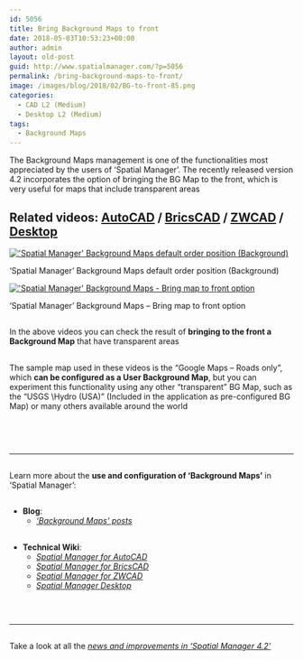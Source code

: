 ```yaml
---
id: 5056
title: Bring Background Maps to front
date: 2018-05-03T10:53:23+00:00
author: admin
layout: old-post
guid: http://www.spatialmanager.com/?p=5056
permalink: /bring-background-maps-to-front/
image: /images/blog/2018/02/BG-to-front-85.png
categories:
  - CAD L2 (Medium)
  - Desktop L2 (Medium)
tags:
  - Background Maps
---
```

<p>
  The Background Maps management is one of the functionalities most appreciated by the users of &#8216;Spatial Manager&#8217;. The recently released version 4.2 incorporates the option of bringing the BG Map to the front, which is very useful for maps that include transparent areas
</p>

<p>
  <!--more-->
</p>

<h2>
  Related videos: <span><a href="https://youtu.be/uKFJwIv7OAQ?rel=0" target="_blank" rel="nofollow"><span>AutoCAD</span></a> </span>/ <span><a href="https://youtu.be/wP8GaoDTSpM?rel=0" target="_blank" rel="nofollow"><span>BricsCAD</span></a> </span>/ <span><a href="https://youtu.be/HVe1XCxOh-8?rel=0" target="_blank" rel="nofollow"><span>ZWCAD</span></a></span> / <a href="https://youtu.be/AzChN_B8VR8?rel=0" target="_blank" rel="nofollow"><span>Desktop</span></a>
</h2>

<div>
  <a href="/images/blog/2018/02/SPM-BG-Maps-to-Back2.png" target="_blank" rel="nofollow"><img src="/images/blog/2018/02/SPM-BG-Maps-to-Back2-1024x442.png" alt="'Spatial Manager' Background Maps default order position (Background)" width="625" height="270" srcset="/images/blog/2018/02/SPM-BG-Maps-to-Back2-1024x442.png 1024w, /images/blog/2018/02/SPM-BG-Maps-to-Back2-300x129.png 300w, /images/blog/2018/02/SPM-BG-Maps-to-Back2-768x331.png 768w, /images/blog/2018/02/SPM-BG-Maps-to-Back2-624x269.png 624w, /images/blog/2018/02/SPM-BG-Maps-to-Back2.png 1280w" sizes="(max-width: 625px) 100vw, 625px" /></a>
  
  <p>
    &#8216;Spatial Manager&#8217; Background Maps default order position (Background)
  </p>
</div>

<div>
  <a href="/images/blog/2018/02/SPM-BG-Maps-to-Front2.png" target="_blank" rel="nofollow"><img src="/images/blog/2018/02/SPM-BG-Maps-to-Front2-1024x442.png" alt="'Spatial Manager' Background Maps - Bring map to front option" width="625" height="270" srcset="/images/blog/2018/02/SPM-BG-Maps-to-Front2-1024x442.png 1024w, /images/blog/2018/02/SPM-BG-Maps-to-Front2-300x129.png 300w, /images/blog/2018/02/SPM-BG-Maps-to-Front2-768x331.png 768w, /images/blog/2018/02/SPM-BG-Maps-to-Front2-624x269.png 624w, /images/blog/2018/02/SPM-BG-Maps-to-Front2.png 1280w" sizes="(max-width: 625px) 100vw, 625px" /></a>
  
  <p>
    &#8216;Spatial Manager&#8217; Background Maps &#8211; Bring map to front option
  </p>
</div>

<h2>
</h2>

<p>
  In the above videos you can check the result of <strong>bringing to the front a Background Map</strong> that have transparent areas
</p>

<h2>
</h2>

<p>
  The sample map used in these videos is the &#8220;Google Maps &#8211; Roads only&#8221;, which <strong>can be configured as a User Background Map</strong>, but you can experiment this functionality using any other &#8220;transparent&#8221; BG Map, such as the &#8220;USGS \Hydro (USA)&#8221; (Included in the application as pre-configured BG Map) or many others available around the world
</p>

<h2>
</h2>

&nbsp;

## 

* * *

<h2>
</h2>

<p>
  Learn more about the <strong>use and configuration of &#8216;Background Maps&#8217;</strong> in &#8216;Spatial Manager&#8217;:
</p>

## 

  * **Blog**: 
      * _<span><span><a href="http://www.spatialmanager.com/tag/background-maps/" target="_blank" rel="nofollow">&#8216;Background Maps&#8217; posts</a></span></span>_

## 

  * **Technical Wiki**: 
      * _<span><a href="http://wiki.spatialmanager.com/index.php/Spatial_Manager™_for_AutoCAD_-_FAQs:_Background_Maps_(%22Standard%22_and_%22Professional%22_editions_only)" target="_blank" rel="nofollow">Spatial Manager for AutoCAD</a></span>_
      * _<span><a href="http://wiki.spatialmanager.com/index.php/Spatial_Manager™_for_BricsCAD_-_FAQs:_Background_Maps_(%22Standard%22_and_%22Professional%22_editions_only)" target="_blank" rel="nofollow">Spatial Manager for BricsCAD</a></span>_
      * _<span><a href="http://wiki.spatialmanager.com/index.php/Spatial_Manager™_for_ZWCAD_-_FAQs:_Background_Maps_(%22Standard%22_and_%22Professional%22_editions_only)" target="_blank" rel="nofollow">Spatial Manager for ZWCAD</a></span>_<span><br /> </span>
      * _<a href="http://wiki.spatialmanager.com/index.php/Spatial_Manager_Desktop™_-_FAQs:_Background_Maps" target="_blank" rel="nofollow">Spatial Manager Desktop</a>_

## 

&nbsp;

* * *

<h2>
</h2>

<p>
  Take a look at all the <span><em><a href="http://www.spatialmanager.com/new-spatial-manager-4-2-released" target="_blank" rel="nofollow"><span>news and improvements in &#8216;Spatial Manager 4.2&#8217;</span></a></em></span>
</p>